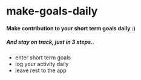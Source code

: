 # make-goals-daily

#### Make contribution to your short term goals daily :)
##### And stay on track, just in 3 steps..

* enter short term goals
* log your activity daily
* leave rest to the app

